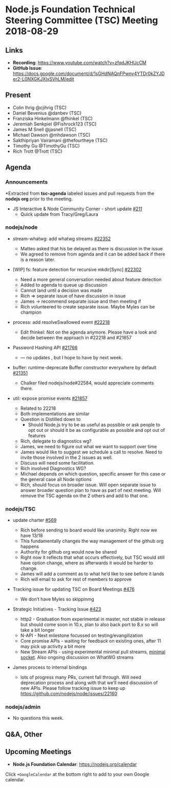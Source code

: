 # Node.js Foundation Technical Steering Committee (TSC) Meeting 2018-08-29

## Links

* **Recording**: https://www.youtube.com/watch?v=zfqdJKHUcCM
* **GitHub Issue**: https://docs.google.com/document/d/1sGHdNAQnFPwny4YTDr0kZYJDer2-L0NXGKJXIxSVhLM/edit

## Present

* Colin Ihrig @cjihrig (TSC)
* Daniel Bevenius @danbev (TSC)
* Franziska Hinkelmann @fhinkel (TSC)
* Jeremiah Senkpiel @Fishrock123 (TSC)
* James M Snell @jasnell (TSC)
* Michael Dawson @mhdawson (TSC)
* Sakthipriyan Vairamani @thefourtheye (TSC)
* Timothy Gu @TimothyGu (TSC)
* Rich Trott @Trott (TSC)

## Agenda

### Announcements

*Extracted from **tsc-agenda** labeled issues and pull requests from the **nodejs org** prior to the meeting.


* JS Interactive & Node Community Corner - short update [#211](https://github.com/nodejs/admin/issues/211)
  * Quick update from Tracy/Greg/Laura

### nodejs/node

* stream-whatwg: add whatwg streams [#22352](https://github.com/nodejs/node/pull/22352)
  * Matteo asked that his be delayed as there is discussion in the issue
  * We agreed to remove from agenda and it can be added back if there is a reason later.

* \[WIP\] fs: feature detection for recursive mkdir\[Sync\] [#22302](https://github.com/nodejs/node/pull/22302)
  * Need a more general conversation needed about feature detection
  * Added to agenda to queue up discussion
  * Cannot land until a decision was made
  * Rich => separate issue of have discussion in issue
  * James -> recommend separate issue and then meeting if
  * Rich volunteered to create separate issue.  Maybe Myles can be champion

* process: add resolveSwallowed event [#22218](https://github.com/nodejs/node/pull/22218)
  * Edit fhinkel: Not on the agenda anymore. Please have a look and decide between the approach in #22218 and #21857

* Password Hashing API [#21766](https://github.com/nodejs/node/issues/21766)
  * — no updates , but I hope to have by next week.

* buffer: runtime-deprecate Buffer constructor everywhere by default
[#21351](https://github.com/nodejs/node/pull/21351)
  * Chalker filed nodejs/node#22584, would appreciate comments there.

* util: expose promise events [#21857](https://github.com/nodejs/node/pull/21857)
  * Related to 22218
  * Both implementations are similar
  * Question is Distilled down to
    * Should Node.js try to be as useful as possible or ask people to opt out
      or should it be as configurable as possible and opt out of features
  * Rich, delegate to diagnostics wg?
  * James, we need to figure out what we want to support over time
  * James would like to suggest we schedule a call to resolve. Need to invite those
    involved in the 2 issues as well.
  * Discuss will need some facilitation.
  * Rich involved Diagnostics WG?
  * Michael depends on which question, specific answer for this case or the general case all
    Node options
  * Rich, should focus on broader issue. Will open separate issue to answer broader question
    plan to have as part of next meeting.  Will remove the TSC agenda on the 2 others and
    add to that one.


### nodejs/TSC

* update charter [#569](https://github.com/nodejs/TSC/pull/569)
  * Rich before sending to board would like unanimity.  Right now we have 13/18
  * This fundamentally changes the way management of the github org happens
  * Authority for github org would now be shared
  * Right now it reflects that what occurs effectively, but TSC would still have option
    change, where as afterwards it would be harder to change.
  * James will add a comment as to what he’d like to see before it lands
  * Rich will email to ask for rest of members to approve

* Tracking issue for updating TSC on Board Meetings [#476](https://github.com/nodejs/TSC/issues/476)
  * We don’t have Myles so skippinmg

* Strategic Initiatives - Tracking Issue [#423](https://github.com/nodejs/TSC/issues/423)
  * http2 - Graduation from experimental in master, not stable in release but should come soon
    in 10.x, plan to also back port to 8.x so will take a bit longer
  * N-API - Next milestone focussed on testing/evangilization
  * Core promise APIs - waiting for feedback on existing ones, after 11 may pick up activity a bit
    more
  * New Stream APIs - using experimental minimal pull streams,
    [minimal socket](https://github.com/Fishrock123/socket). Also ongoing
    discussion on WhatWG streams

* James process to internal bindings
  * lots of progress many PRs, current fall through. Will need deprecation process and along
    with that we’ll need discussion of new APIs. Please follow tracking issue to keep up
    https://github.com/nodejs/node/issues/22160

### nodejs/admin

* No questions this week.

## Q&A, Other

## Upcoming Meetings

* **Node.js Foundation Calendar**: https://nodejs.org/calendar

Click `+GoogleCalendar` at the bottom right to add to your own Google calendar.

